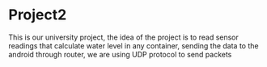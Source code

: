# Project2
This is our university project, the idea of the project is to read sensor readings that calculate water level in any container, sending the data to the android through router, we are using UDP protocol to send packets
